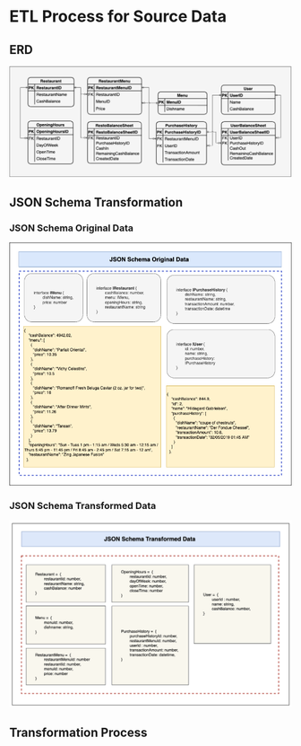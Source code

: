 # ETL Process for Source Data

## ERD

![ERD for Buying Frenzy](./images/erd-buying-frenzy.png)

## JSON Schema Transformation

### JSON Schema Original Data

![JSON Schema Original Data](./images/json-schema-original-data.png)

### JSON Schema Transformed Data

![JSON Schema Transformed Data](./images/json-schema-transformed-data.png)

## Transformation Process
